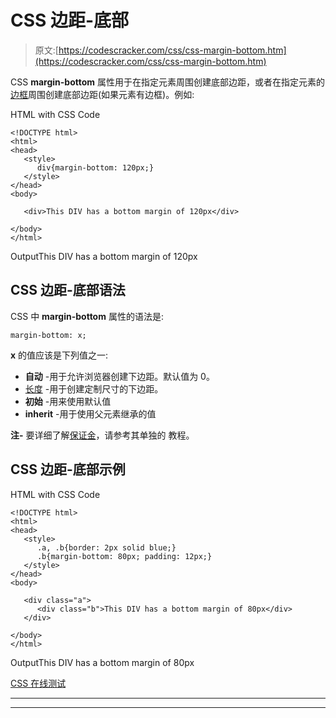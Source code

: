 # CSS 边距-底部

> 原文:[https://codescracker.com/css/css-margin-bottom.htm](https://codescracker.com/css/css-margin-bottom.htm)

CSS **margin-bottom** 属性用于在指定元素周围创建底部边距，或者在指定元素的 [边框](/css/css-border.htm)周围创建底部边距(如果元素有边框)。例如:

HTML with CSS Code

```
<!DOCTYPE html>
<html>
<head>
   <style>
      div{margin-bottom: 120px;}
   </style>
</head>
<body>

   <div>This DIV has a bottom margin of 120px</div>

</body>
</html>
```

OutputThis DIV has a bottom margin of 120px

## CSS 边距-底部语法

CSS 中 **margin-bottom** 属性的语法是:

```
margin-bottom: x;
```

**x** 的值应该是下列值之一:

*   **自动** -用于允许浏览器创建下边距。默认值为 0。
*   [长度](/css/css-length-units.htm) -用于创建定制尺寸的下边距。
*   **初始** -用来使用默认值
*   **inherit** -用于使用父元素继承的值

**注-** 要详细了解[保证金](/css/css-margin.htm)，请参考其单独的 教程。

## CSS 边距-底部示例

HTML with CSS Code

```
<!DOCTYPE html>
<html>
<head>
   <style>
      .a, .b{border: 2px solid blue;}
      .b{margin-bottom: 80px; padding: 12px;}
   </style>
</head>
<body>

   <div class="a">
      <div class="b">This DIV has a bottom margin of 80px</div>
   </div>

</body>
</html>
```

OutputThis DIV has a bottom margin of 80px

[CSS 在线测试](/exam/showtest.php?subid=5)

* * *

* * *